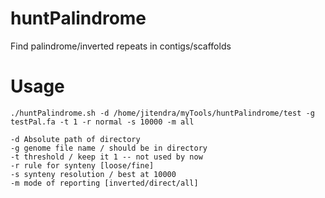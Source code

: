 # huntPalindrome
Find palindrome/inverted repeats in contigs/scaffolds

# Usage
```
./huntPalindrome.sh -d /home/jitendra/myTools/huntPalindrome/test -g testPal.fa -t 1 -r normal -s 10000 -m all

-d Absolute path of directory
-g genome file name / should be in directory
-t threshold / keep it 1 -- not used by now
-r rule for synteny [loose/fine]
-s synteny resolution / best at 10000
-m mode of reporting [inverted/direct/all]

```
